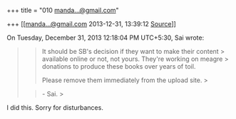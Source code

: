 +++
title = "010 manda...@gmail.com"

+++
[[manda...@gmail.com	2013-12-31, 13:39:12 [Source](https://groups.google.com/g/samskrita/c/PrFUMAJk6R8)]]



  
  
On Tuesday, December 31, 2013 12:18:04 PM UTC+5:30, Sai wrote:

> 
> > 
> > It should be SB's decision if they want to make their content > available online or not, not yours. They're working on meagre > donations to produce these books over years of toil.
> > 
> > 
> > Please remove them immediately from the upload site. >
> 
> > 
> > \- Sai. >
> 
> > 
> > 
> >   
> > 

I did this. Sorry for disturbances.  

